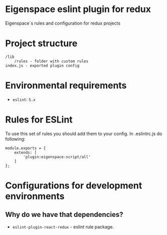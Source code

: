 # Eigenspace eslint plugin for redux

Eigenspace`s rules and configuration for redux projects

# Project structure

```
/lib
    /rules - folder with custom rules
index.js - exported plugin config
```

# Environmental requirements
* `eslint`: `5.x`

# Rules for ESLint

To use this set of rules you should add them to your config.
In .eslintrc.js do following:
```
module.exports = {
    extends: [
        'plugin:eigenspace-script/all'
    ]
};
```
    
# Configurations for development environments

## Why do we have that dependencies?

* `eslint-plugin-react-redux` - eslint rule package.
